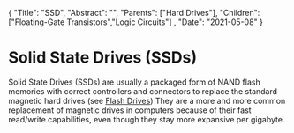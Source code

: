 {
"Title": "SSD",
"Abstract": "", 
"Parents": ["Hard Drives"], 
"Children": ["Floating-Gate Transistors","Logic Circuits"] ,
    "Date": "2021-05-08"
}


# Solid State Drives (SSDs)

Solid State Drives (SSDs) are usually a packaged form of NAND flash memories with correct controllers and connectors to replace the standard magnetic hard drives (see <a href="Flash Drives.html">Flash Drives</a>) They are a more and more common replacement of magnetic drives in computers because of their fast read/write capabilities, even though they stay more expansive per gigabyte. 